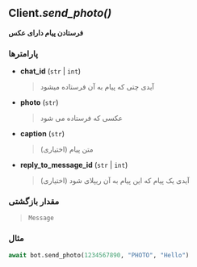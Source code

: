 ## Client.*send_photo()*

**فرستادن پیام دارای عکس**

### پارامترها

- **chat_id** (`str` | `int`)
    > آیدی چتی که پیام به آن فرستاده میشود

- **photo** (`str`)
    > عکسی که فرستاده می شود

- **caption** (`str`)
    > متن پیام (اختیاری)

- **reply_to_message_id** (`str` | `int`)
    > آیدی یک پیام که این پیام به آن ریپلای شود (اختیاری)

### مقدار بازگشتی

> `Message`

### مثال

```python
await bot.send_photo(1234567890, "PHOTO", "Hello")
```